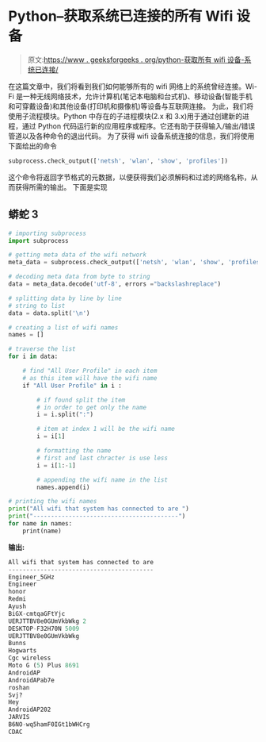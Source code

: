 # Python–获取系统已连接的所有 Wifi 设备

> 原文:[https://www . geeksforgeeks . org/python-获取所有 wifi 设备-系统已连接/](https://www.geeksforgeeks.org/python-getting-all-the-wifi-devices-the-system-has-connected/)

在这篇文章中，我们将看到我们如何能够所有的 wifi 网络上的系统曾经连接。Wi-Fi 是一种无线网络技术，允许计算机(笔记本电脑和台式机)、移动设备(智能手机和可穿戴设备)和其他设备(打印机和摄像机)等设备与互联网连接。
为此，我们将使用子流程模块。Python 中存在的子进程模块(2.x 和 3.x)用于通过创建新的进程，通过 Python 代码运行新的应用程序或程序。它还有助于获得输入/输出/错误管道以及各种命令的退出代码。
为了获得 wifi 设备系统连接的信息，我们将使用下面给出的命令

```py
subprocess.check_output(['netsh', 'wlan', 'show', 'profiles'])
```

这个命令将返回字节格式的元数据，以便获得我们必须解码和过滤的网络名称，从而获得所需的输出。
下面是实现

## 蟒蛇 3

```py
# importing subprocess
import subprocess

# getting meta data of the wifi network
meta_data = subprocess.check_output(['netsh', 'wlan', 'show', 'profiles'])

# decoding meta data from byte to string
data = meta_data.decode('utf-8', errors ="backslashreplace")

# splitting data by line by line
# string to list
data = data.split('\n')

# creating a list of wifi names
names = []

# traverse the list
for i in data:

    # find "All User Profile" in each item
    # as this item will have the wifi name
    if "All User Profile" in i :

        # if found split the item
        # in order to get only the name
        i = i.split(":")

        # item at index 1 will be the wifi name
        i = i[1]

        # formatting the name
        # first and last chracter is use less
        i = i[1:-1]

        # appending the wifi name in the list
        names.append(i)

# printing the wifi names
print("All wifi that system has connected to are ")
print("-----------------------------------------")
for name in names:
    print(name)
```

**输出:**

```py
All wifi that system has connected to are 
-----------------------------------------
Engineer_5GHz
Engineer
honor
Redmi
Ayush
BiGX-cmtqaGFtYjc
UERJTTBV8e0GUmVkbWkg 2
DESKTOP-F32H70N 5009
UERJTTBV8e0GUmVkbWkg
Bunns
Hogwarts
Cgc wireless
Moto G (5) Plus 8691
AndroidAP
AndroidAPab7e
roshan
Svj?
Hey
AndroidAP202
JARVIS
B6NO-wq5hamF0IGt1bWHCrg
CDAC
```
